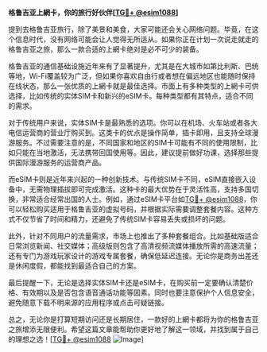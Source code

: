 **格鲁吉亚上網卡，你的旅行好伙伴[[TG💪+ @esim1088](https://t.me/s/esim1088)]**

提到去格鲁吉亚旅行，除了美景和美食，大家可能还会关心网络问题。毕竟，在这个信息时代，没有网络可能会让人觉得无所适从。如果你正在计划一次说走就走的格鲁吉亚之旅，那么一款合适的上網卡绝对是必不可少的装备。

格鲁吉亚的通信基础设施近年来有了显著提升，尤其是在大城市如第比利斯、巴统等地，Wi-Fi覆盖较为广泛，但如果你喜欢自由行或者想在偏远地区也能随时保持在线状态，那么一张优质的上網卡就是最佳选择。市面上有多种类型的上網卡可供选择，比如传统的实体SIM卡和新兴的eSIM卡。每种类型都有其特点，适合不同的需求。

对于传统用户来说，实体SIM卡是最熟悉的选项。你可以在机场、火车站或者各大电信运营商的营业厅购买到。这类卡的优点是操作简单，插卡即用，且支持全球漫游服务。不过需要注意的是，不同国家和地区的SIM卡可能有不同的使用限制，比如只能在当地激活，无法携带回国使用等。因此，建议提前做好功课，选择那些提供国际漫游服务的运营商产品。

而eSIM卡则是近年来兴起的一种创新技术。与传统SIM卡不同，eSIM直接嵌入设备中，无需物理插拔即可完成激活。这种卡的最大优势在于灵活性高，支持多国切换，非常适合经常出国的人士。例如，通过eSIM卡平台如[TG💪+ @esim1088](https://t.me/s/esim1088)，你可以轻松购买适用于格鲁吉亚的虚拟号码，并根据实际需要调整套餐内容。这种方式不仅节省了时间和精力，还避免了传统SIM卡容易丢失或损坏的问题。

此外，针对不同用户的流量需求，市场上也推出了多种套餐组合。比如基础版适合日常浏览新闻、社交媒体；高级版则包含了高清视频流媒体播放所需的高速流量；还有专门为游戏玩家设计的游戏专属套餐，确保低延迟连接。无论你是商务出差还是休闲度假，都能找到最适合自己的方案。

最后提醒一下，无论是选择实体SIM卡还是eSIM卡，在购买前一定要确认清楚价格、有效期以及是否包含语音通话功能等因素。同时也要注意保护个人信息安全，避免随意下载不明来源的应用程序或点击可疑链接。

总之，无论你是打算短期访问还是长期居住，一款好的上網卡都将为你的格鲁吉亚之旅增添无限便利。希望这篇文章能帮助你更好地了解这一领域，并找到属于自己的理想之选！[[TG💪+ @esim1088](https://t.me/s/esim1088) ![Image](https://i.postimg.cc/4NQfJmqS/Snipaste-2025-05-13-00-14-12.png)]